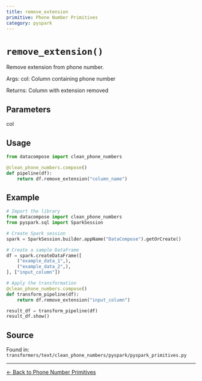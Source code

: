 ```yaml
---
title: remove_extension
primitive: Phone Number Primitives
category: pyspark
---
```


# `remove_extension()`

Remove extension from phone number.

Args:
    col: Column containing phone number
    
Returns:
    Column with extension removed

## Parameters

col

## Usage

```python
from datacompose import clean_phone_numbers

@clean_phone_numbers.compose()
def pipeline(df):
    return df.remove_extension("column_name")
```

## Example

```python
# Import the library
from datacompose import clean_phone_numbers
from pyspark.sql import SparkSession

# Create Spark session
spark = SparkSession.builder.appName("DataCompose").getOrCreate()

# Create a sample DataFrame
df = spark.createDataFrame([
    ("example_data_1",),
    ("example_data_2",),
], ["input_column"])

# Apply the transformation
@clean_phone_numbers.compose()
def transform_pipeline(df):
    return df.remove_extension("input_column")

result_df = transform_pipeline(df)
result_df.show()
```

## Source

Found in: `transformers/text/clean_phone_numbers/pyspark/pyspark_primitives.py`

---
[← Back to Phone Number Primitives](/primitives/phone-numbers)
